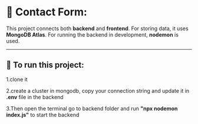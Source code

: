 # 📩 Contact Form: 

This project connects both **backend** and **frontend**. For storing data, it uses **MongoDB Atlas**. For running the backend in development, **nodemon** is used.

---

##  🚀 To run this project:
1.clone it 

2.create a cluster in mongodb, copy your connection string and update it in **.env** file in the backend

3.Then open the terminal go to backend folder and run **"npx nodemon index.js"** to start the backend
